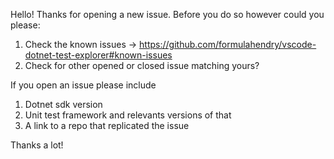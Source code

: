 Hello! Thanks for opening a new issue. Before you do so however could you please:

1. Check the known issues -> https://github.com/formulahendry/vscode-dotnet-test-explorer#known-issues
2. Check for other opened or closed issue matching yours?

If you open an issue please include
1. Dotnet sdk version
2. Unit test framework and relevants versions of that
3. A link to a repo that replicated the issue

Thanks a lot!
